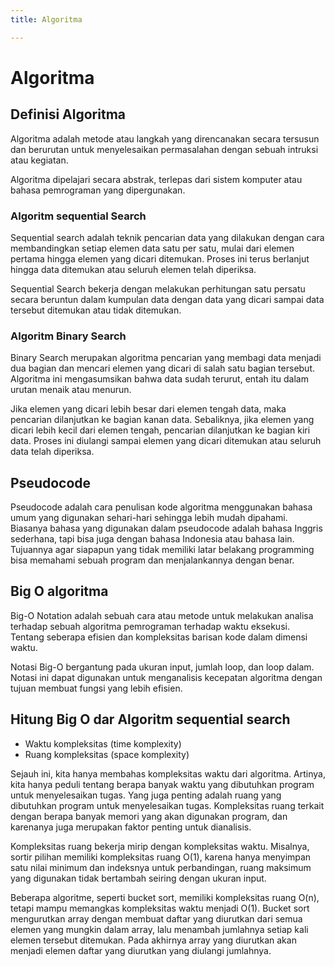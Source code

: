 ```yaml
---
title: Algoritma

---
```


# Algoritma
## Definisi Algoritma

Algoritma adalah metode atau langkah yang direncanakan secara tersusun dan berurutan untuk menyelesaikan permasalahan dengan sebuah intruksi atau kegiatan.

Algoritma dipelajari secara abstrak, terlepas dari sistem komputer atau bahasa pemrograman yang dipergunakan.

### Algoritm sequential Search
Sequential search adalah teknik pencarian data yang dilakukan dengan cara membandingkan setiap elemen data satu per satu, mulai dari elemen pertama hingga elemen yang dicari ditemukan. Proses ini terus berlanjut hingga data ditemukan atau seluruh elemen telah diperiksa.

Sequential Search bekerja dengan melakukan perhitungan satu persatu secara beruntun dalam kumpulan data dengan data yang dicari sampai data tersebut ditemukan atau tidak ditemukan.

### Algoritm Binary Search
Binary Search merupakan algoritma pencarian yang membagi data menjadi dua bagian dan mencari elemen yang dicari di salah satu bagian tersebut. Algoritma ini mengasumsikan bahwa data sudah terurut, entah itu dalam urutan menaik atau menurun.

Jika elemen yang dicari lebih besar dari elemen tengah data, maka pencarian dilanjutkan ke bagian kanan data. Sebaliknya, jika elemen yang dicari lebih kecil dari elemen tengah, pencarian dilanjutkan ke bagian kiri data. Proses ini diulangi sampai elemen yang dicari ditemukan atau seluruh data telah diperiksa.
## Pseudocode 
Pseudocode adalah cara penulisan kode algoritma menggunakan bahasa umum yang digunakan sehari-hari sehingga lebih mudah dipahami.
Biasanya bahasa yang digunakan dalam pseudocode adalah bahasa Inggris sederhana, tapi bisa juga dengan bahasa Indonesia atau bahasa lain. Tujuannya agar siapapun yang tidak memiliki latar belakang programming bisa memahami sebuah program dan menjalankannya dengan benar.
## Big O algoritma
Big-O Notation adalah sebuah cara atau metode untuk melakukan analisa terhadap sebuah algoritma pemrograman terhadap waktu eksekusi. Tentang seberapa efisien dan kompleksitas barisan kode dalam dimensi waktu.

Notasi Big-O bergantung pada ukuran input, jumlah loop, dan loop dalam. Notasi ini dapat digunakan untuk menganalisis kecepatan algoritma dengan tujuan membuat fungsi yang lebih efisien.
## Hitung Big O dar Algoritm sequential search

* Waktu kompleksitas (time komplexity)
* Ruang kompleksitas (space komplexity)

Sejauh ini, kita hanya membahas kompleksitas waktu dari algoritma. Artinya, kita hanya peduli tentang berapa banyak waktu yang dibutuhkan program untuk menyelesaikan tugas. Yang juga penting adalah ruang yang dibutuhkan program untuk menyelesaikan tugas. Kompleksitas ruang terkait dengan berapa banyak memori yang akan digunakan program, dan karenanya juga merupakan faktor penting untuk dianalisis.

Kompleksitas ruang bekerja mirip dengan kompleksitas waktu. Misalnya, sortir pilihan memiliki kompleksitas ruang O(1), karena hanya menyimpan satu nilai minimum dan indeksnya untuk perbandingan, ruang maksimum yang digunakan tidak bertambah seiring dengan ukuran input.

Beberapa algoritme, seperti bucket sort, memiliki kompleksitas ruang O(n), tetapi mampu memangkas kompleksitas waktu menjadi O(1). Bucket sort mengurutkan array dengan membuat daftar yang diurutkan dari semua elemen yang mungkin dalam array, lalu menambah jumlahnya setiap kali elemen tersebut ditemukan. Pada akhirnya array yang diurutkan akan menjadi elemen daftar yang diurutkan yang diulangi jumlahnya.